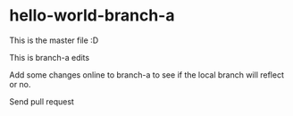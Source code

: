 # hello-world-branch-a

This is the master file :D

This is branch-a edits

Add some changes online to branch-a to see if the local branch will reflect or no.

Send pull request
